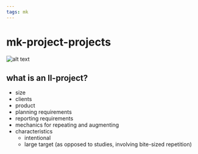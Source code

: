 ```yaml
---
tags: mk
---
```


# mk-project-projects

![alt text](https://files.slack.com/files-pri/T0HTW3H0V-F03EH628ZK5/project-etymology-light-mode.png?pub_secret=0868e018ab)

## what is an ll-project?

- size
- clients
- product
- planning requirements
- reporting requirements
- mechanics for repeating and augmenting
- characteristics
    - intentional
    - large target (as opposed to studies, involving bite-sized repetition)


